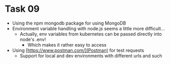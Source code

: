 # Task 09

- Using the npm mongodb package for using MongoDB
- Environment variable handling with node.js seems a little more difficult...
  - Actually, env variables from kubernetes can be passed directly into node's .env!
    - Which makes it rather easy to access
- Using [https://www.postman.com/](Postman) for test requests
  - Support for local and dev environments with different urls and such
